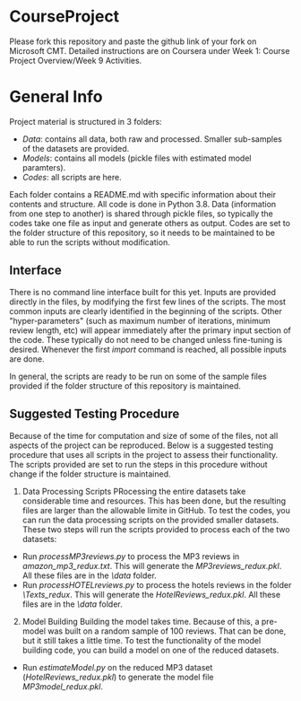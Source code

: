 # CourseProject

Please fork this repository and paste the github link of your fork on Microsoft CMT. Detailed instructions are on Coursera under Week 1: Course Project Overview/Week 9 Activities.

# General Info

Project material is structured in 3 folders:
- *Data*: contains all data, both raw and processed. Smaller sub-samples of the datasets are provided.
- *Models*: contains all models (pickle files with estimated model paramters). 
- *Codes*: all scripts are here.

Each folder contains a README.md with specific information about their contents and structure.
All code is done in Python 3.8. Data (information from one step to another) is shared through pickle files, so typically the codes take one file as input and generate others as output. Codes are set to the folder structure of this repository, so it needs to be maintained to be able to run the scripts without modification.

## Interface
There is no command line interface built for this yet. Inputs are provided directly in the files, by modifying the first few lines of the scripts.
The most common inputs are clearly identified in the beginning of the scripts.
Other "hyper-parameters" (such as maximum number of iterations, minimum review length, etc) will appear immediately after the primary input section of the code. These typically do not need to be changed unless fine-tuning is desired. Whenever the first *import* command is reached, all possible inputs are done.

In general, the scripts are ready to be run on some of the sample files provided if the folder structure of this repository is maintained.

## Suggested Testing Procedure
Because of the time for computation and size of some of the files, not all aspects of the project can be reproduced. Below is a suggested testing procedure that uses all scripts in the project to assess their functionality. The scripts provided are set to run the steps in this procedure without change if the folder structure is maintained.

1. Data Processing Scripts
PRocessing the entire datasets take considerable time and resources. This has been done, but the resulting files are larger than the allowable limite in GitHub.
To test the codes, you can run the data processing scripts on the provided smaller datasets. These two steps will run the scripts provided to process each of the two datasets:
- Run *processMP3reviews.py* to process the MP3 reviews in *amazon_mp3_redux.txt*. This will generate the *MP3reviews_redux.pkl*. All these files are in the *\data* folder.
- Run *processHOTELreviews.py* to process the hotels reviews in the folder *\Texts_redux*. This will generate the *HotelReviews_redux.pkl*. All these files are in the *\data* folder.

2. Model Building
Building the model takes time. Because of this, a pre-model was built on a random sample of 100 reviews. That can be done, but it still takes a little time.
To test the functionality of the model building code, you can build a model on one of the reduced datasets.
- Run *estimateModel.py* on the reduced MP3 dataset (*HotelReviews_redux.pkl*) to generate the model file *MP3model_redux.pkl*.


